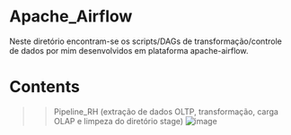 # Apache_Airflow
Neste diretório encontram-se os scripts/DAGs de transformação/controle de dados por mim desenvolvidos em plataforma apache-airflow.

# Contents
>> Pipeline_RH (extração de dados OLTP, transformação, carga OLAP e limpeza do diretório stage)
![image](https://user-images.githubusercontent.com/105441806/221438551-021b5814-016a-4e75-b3cf-6bb95999fba1.png)
